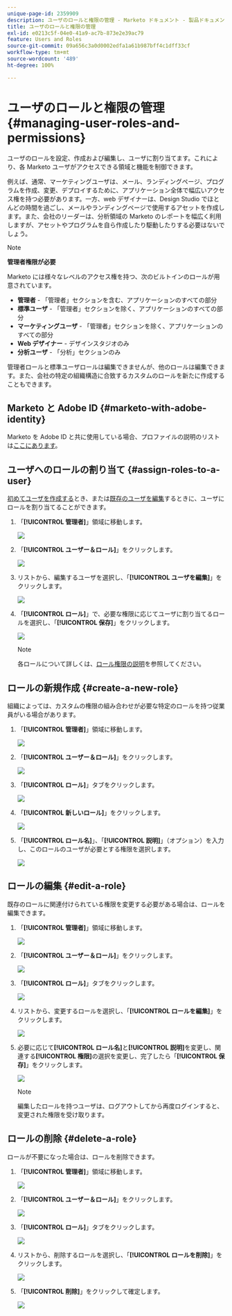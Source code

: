 ```yaml
---
unique-page-id: 2359909
description: ユーザのロールと権限の管理 - Marketo ドキュメント - 製品ドキュメント
title: ユーザのロールと権限の管理
exl-id: e0213c5f-04e0-41a9-ac7b-873e2e39ac79
feature: Users and Roles
source-git-commit: 09a656c3a0d0002edfa1a61b987bff4c1dff33cf
workflow-type: tm+mt
source-wordcount: '489'
ht-degree: 100%

---
```


# ユーザのロールと権限の管理 {#managing-user-roles-and-permissions}

ユーザのロールを設定、作成および編集し、ユーザに割り当てます。これにより、各 Marketo ユーザがアクセスできる領域と機能を制御できます。

例えば、通常、マーケティングユーザは、メール、ランディングページ、プログラムを作成、変更、デプロイするために、アプリケーション全体で幅広いアクセス権を持つ必要があります。一方、web デザイナーは、Design Studio でほとんどの時間を過ごし、メールやランディングページで使用するアセットを作成します。また、会社のリーダーは、分析領域の Marketo のレポートを幅広く利用しますが、アセットやプログラムを自ら作成したり駆動したりする必要はないでしょう。

>[!NOTE]
>
>**管理者権限が必要**

Marketo には様々なレベルのアクセス権を持つ、次のビルトインのロールが用意されています。

* **管理者** - 「管理者」セクションを含む、アプリケーションのすべての部分
* **標準ユーザ** - 「管理者」セクションを除く、アプリケーションのすべての部分
* **マーケティングユーザ** - 「管理者」セクションを除く、アプリケーションのすべての部分
* **Web デザイナー** - デザインスタジオのみ
* **分析ユーザ** - 「分析」セクションのみ

管理者ロールと標準ユーザロールは編集できませんが、他のロールは編集できます。また、会社の特定の組織構造に合致するカスタムのロールを新たに作成することもできます。

## Marketo と Adobe ID {#marketo-with-adobe-identity}

Marketo を Adobe ID と共に使用している場合、プロファイルの説明のリストは[ここにあります](/help/marketo/product-docs/administration/marketo-with-adobe-identity/adobe-identity-management-overview.md#profile-levels)。

## ユーザへのロールの割り当て {#assign-roles-to-a-user}

[初めてユーザを作成する](/help/marketo/product-docs/administration/users-and-roles/create-delete-edit-and-change-a-user-role.md)とき、または[既存のユーザを編集](/help/marketo/product-docs/administration/users-and-roles/managing-marketo-users.md)するときに、ユーザにロールを割り当てることができます。

1. 「**[!UICONTROL 管理者]**」領域に移動します。

   ![](assets/managing-user-roles-and-permissions-1.png)

1. 「**[!UICONTROL ユーザー＆ロール]**」をクリックします。

   ![](assets/managing-user-roles-and-permissions-2.png)

1. リストから、編集するユーザを選択し、「**[!UICONTROL ユーザを編集]**」をクリックします。

   ![](assets/managing-user-roles-and-permissions-3.png)

1. 「**[!UICONTROL ロール]**」で、必要な権限に応じてユーザに割り当てるロールを選択し、「**[!UICONTROL 保存]**」をクリックします。

   ![](assets/managing-user-roles-and-permissions-4.png)

   >[!NOTE]
   >
   >各ロールについて詳しくは、[ロール権限の説明](/help/marketo/product-docs/administration/users-and-roles/descriptions-of-role-permissions.md)を参照してください。

## ロールの新規作成 {#create-a-new-role}

組織によっては、カスタムの権限の組み合わせが必要な特定のロールを持つ従業員がいる場合があります。

1. 「**[!UICONTROL 管理者]**」領域に移動します。

   ![](assets/managing-user-roles-and-permissions-5.png)

1. 「**[!UICONTROL ユーザー＆ロール]**」をクリックします。

   ![](assets/managing-user-roles-and-permissions-6.png)

1. 「**[!UICONTROL ロール]**」タブをクリックします。

   ![](assets/managing-user-roles-and-permissions-7.png)

1. 「**[!UICONTROL 新しいロール]**」をクリックします。

   ![](assets/managing-user-roles-and-permissions-8.png)

1. 「**[!UICONTROL ロール名]**」、「**[!UICONTROL 説明]**」（オプション）を入力し、このロールのユーザが必要とする権限を選択します。

   ![](assets/managing-user-roles-and-permissions-9.png)

## ロールの編集 {#edit-a-role}

既存のロールに関連付けられている権限を変更する必要がある場合は、ロールを編集できます。

1. 「**[!UICONTROL 管理者]**」領域に移動します。

   ![](assets/managing-user-roles-and-permissions-10.png)

1. 「**[!UICONTROL ユーザー＆ロール]**」をクリックします。

   ![](assets/managing-user-roles-and-permissions-11.png)

1. 「**[!UICONTROL ロール]**」タブをクリックします。

   ![](assets/managing-user-roles-and-permissions-12.png)

1. リストから、変更するロールを選択し、「**[!UICONTROL ロールを編集]**」をクリックします。

   ![](assets/managing-user-roles-and-permissions-13.png)

1. 必要に応じて&#x200B;**[!UICONTROL ロール名]**&#x200B;と&#x200B;**[!UICONTROL 説明]**&#x200B;を変更し、関連する&#x200B;**[!UICONTROL 権限]**&#x200B;の選択を変更し、完了したら「**[!UICONTROL 保存]**」をクリックします。

   ![](assets/managing-user-roles-and-permissions-14.png)

   >[!NOTE]
   >
   >編集したロールを持つユーザは、ログアウトしてから再度ログインすると、変更された権限を受け取ります。

## ロールの削除 {#delete-a-role}

ロールが不要になった場合は、ロールを削除できます。

1. 「**[!UICONTROL 管理者]**」領域に移動します。

   ![](assets/managing-user-roles-and-permissions-15.png)

1. 「**[!UICONTROL ユーザー＆ロール]**」をクリックします。

   ![](assets/managing-user-roles-and-permissions-16.png)

1. 「**[!UICONTROL ロール]**」タブをクリックします。

   ![](assets/managing-user-roles-and-permissions-17.png)

1. リストから、削除するロールを選択し、「**[!UICONTROL ロールを削除]**」をクリックします。

   ![](assets/managing-user-roles-and-permissions-18.png)

1. 「**[!UICONTROL 削除]**」をクリックして確定します。

   ![](assets/managing-user-roles-and-permissions-19.png)
